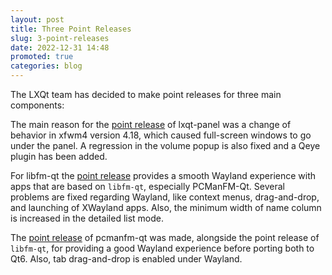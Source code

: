 ```yaml
---
layout: post
title: Three Point Releases
slug: 3-point-releases
date: 2022-12-31 14:48
promoted: true
categories: blog
---
```


The LXQt team has decided to make point releases for three main components:

The main reason for the [point release](https://lxqt-project.org/release/2023/01/02/lxqt-panel-1-2-1/) of lxqt-panel was a change of behavior in xfwm4 version 4.18, which caused full-screen windows to go under the panel. A regression in the volume popup is also fixed and a Qeye plugin has been added.

For libfm-qt the [point release](https://lxqt-project.org/release/2023/01/02/libfm-qt-1-2-1/) provides a smooth Wayland experience with apps that are based on `libfm-qt`, especially PCManFM-Qt. Several problems are fixed regarding Wayland, like context menus, drag-and-drop, and launching of XWayland apps. Also, the minimum width of name column is increased in the detailed list mode.

The [point release](https://lxqt-project.org/release/2023/01/02/pcmanfm-qt-1-2-1/) of pcmanfm-qt was made, alongside the point release of `libfm-qt`, for providing a good Wayland experience before porting both to Qt6. Also, tab drag-and-drop is enabled under Wayland.


